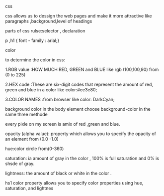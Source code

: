 css

css allows us to dessign the web pages and make it more attractive like paragraphs ,background,level of headings 


parts of css rulse:selector , declaration 

p ,h1 { 
   font - family : arial;}


color

to determine the color in css:

1.RGB value :HOW MUCH RED, GREEN and BLUE 
like  rgb (100,100,90)   from (0 to 225)

2.HEX code :These are six-digit codes that 
represent the amount of red, 
green and blue in a color
like  color:#ee3e80;

3.COLOR NAMES :from browser like color: DarkCyan; 


background color
in the body element choose background-color in the same three methode

every pixle on my screen is amix of red ,green and blue.




opacity (alpha value):
property which allows you to specify the opacity of an element from (0.0 -1.0)

hue:color circle from(0-360)

saturation: ia amount of gray in the color , 100%  is full saturation and 0% is shsde of gray.

lightness: the amount of black or white in the color .

hs1 color property allows you to specify color properties using hue, saturation, and 
lightnes










